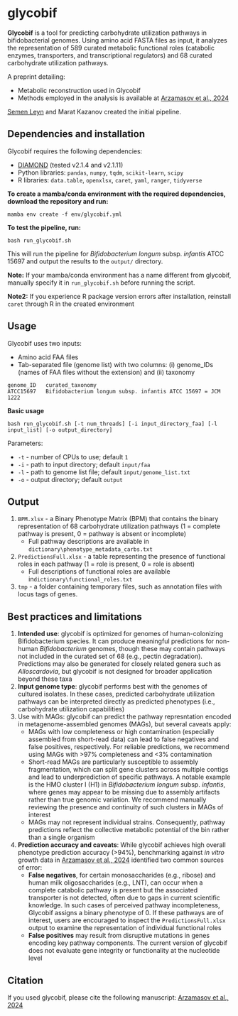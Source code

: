 # glycobif
**Glycobif** is a tool for predicting carbohydrate utilization pathways in bifidobacterial genomes.
Using amino acid FASTA files as input, it analyzes the representation of 589 curated metabolic functional roles (catabolic enzymes, transporters, and transcriptional regulators) and 68 curated carbohydrate utilization pathways.

A preprint detailing:
* Metabolic reconstruction used in Glycobif
* Methods employed in the analysis
is available at [Arzamasov et al., 2024](https://doi.org/10.1101/2024.07.06.602360)

[Semen Leyn](https://github.com/sleyn/) and Marat Kazanov created the initial pipeline.

## Dependencies and installation
Glycobif requires the following dependencies:
 * [DIAMOND](https://github.com/bbuchfink/diamond) (tested v2.1.4 and v2.1.11)
 * Python libraries: `pandas`, `numpy`, `tqdm`, `scikit-learn`, `scipy`
 * R libraries: `data.table`, `openxlsx`, `caret`, `yaml`, `ranger`, `tidyverse`

**To create a mamba/conda environment with the required dependencies, download the repository and run:**
```
mamba env create -f env/glycobif.yml
```

**To test the pipeline, run:**
```
bash run_glycobif.sh
```
This will run the pipeline for *Bifidobacterium longum* subsp. *infantis* ATCC 15697 and output the results to the `output/` directory.

**Note:** If your mamba/conda environment has a name different from glycobif, manually specify it in `run_glycobif.sh` before running the script.

**Note2:** If you experience R package version errors after installation, reinstall `caret` through R in the created environment

## Usage
Glycobif uses two inputs:
* Amino acid FAA files
* Tab-separated file (genome list) with two columns: (i) genome_IDs (names of FAA files without the extension) and (ii) taxonomy 
```
genome_ID	curated_taxonomy
ATCC15697	Bifidobacterium longum subsp. infantis ATCC 15697 = JCM 1222
```

**Basic usage**
```
bash run_glycobif.sh [-t num_threads] [-i input_directory_faa] [-l input_list] [-o output_directory]
```
Parameters:
* `-t` - number of CPUs to use; default `1`
* `-i` - path to input directory; default `input/faa`
* `-l` - path to genome list file; default `input/genome_list.txt`
* `-o` - output directory;  default `output`

## Output
1. `BPM.xlsx` - a Binary Phenotype Matrix (BPM) that contains the binary representation of 68 carbohydrate utilization pathways (1 = complete pathway is present, 0 = pathway is absent or incomplete)
     * Full pathway descriptions are available in `dictionary\phenotype_metadata_carbs.txt`
2. `PredictionsFull.xlsx` - a table representing the presence of functional roles in each pathway (1 = role is present, 0 = role is absent)
     * Full descriptions of functional roles are available in`dictionary\functional_roles.txt`
3. `tmp` - a folder containing temporary files, such as annotation files with locus tags of genes.

## Best practices and limitations
1. **Intended use**: glycobif is optimized for genomes of human-colonizing Bifidobacterium species. It can produce meaningful predictions for non-human *Bifidobacterium* genomes, though these may contain pathways not included in the curated set of 68 (e.g., pectin degradation). Predictions may also be generated for closely related genera such as *Alloscardovia*, but glycobif is not designed for broader application beyond these taxa
2. **Input genome type**: glycobif performs best with the genomes of cultured isolates. In these cases, predicted carbohydrate utilization pathways can be interpreted directly as predicted phenotypes (i.e., carbohydrate utilization capabilities)
3. Use with MAGs: glycobif can predict the pathway represntation encoded in  metagenome-assembled genomes (MAGs), but several caveats apply:
     * MAGs with low completeness or high contamination (especially assembled from short-read data) can lead to false negatives and false positives, respectively. For reliable predictions, we recommend using MAGs with >97% completeness and <3% contamination
     * Short-read MAGs are particularly susceptible to assembly fragmentation, which can split gene clusters across multiple contigs and lead to underprediction of specific pathways. A notable example is the HMO cluster I (H1) in *Bifidobacterium longum* subsp. *infantis*, where genes may appear to be missing due to assembly artifacts rather than true genomic variation. We recommend manually reviewing the presence and continuity of such clusters in MAGs of interest
     * MAGs may not represent individual strains. Consequently, pathway predictions reflect the collective metabolic potential of the bin rather than a single organism
4. **Prediction accuracy and caveats**: While glycobif achieves high overall phenotype prediction accuracy (>94%), benchmarking against *in vitro* growth data in [Arzamasov et al., 2024](https://doi.org/10.1101/2024.07.06.602360) identified two common sources of error:
	- **False negatives**, for certain monosaccharides (e.g., ribose) and human milk oligosaccharides (e.g., LNT), can occur when a complete catabolic pathway is present but the associated transporter is not detected, often due to gaps in current scientific knowledge. In such cases of perceived pathway incompleteness, Glycobif assigns a binary phenotype of 0. If these pathways are of interest, users are encouraged to inspect the `PredictionsFull.xlsx` output to examine the representation of individual functional roles
	- **False positives** may result from disruptive mutations in genes encoding key pathway components. The current version of glycobif does not evaluate gene integrity or functionality at the nucleotide level

## Citation
If you used glycobif, please cite the following manuscript:
[Arzamasov et al., 2024](https://doi.org/10.1101/2024.07.06.602360)

